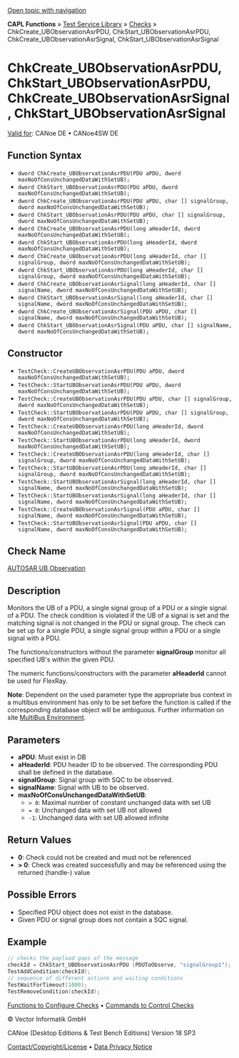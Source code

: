 [Open topic with navigation](../../../../../CANoeDEFamily.htm#Topics/CAPLFunctions/Test/Functions/CAPLfunctionChkCreateUBObservationAsrPDUAsrSignal.md)

**CAPL Functions** » [Test Service Library](../CAPLfunctionsTSLOverview.md) » [Checks](../CAPLfunctionsTSLCheckOverview.md) » ChkCreate_UBObservationAsrPDU, ChkStart_UBObservationAsrPDU, ChkCreate_UBObservationAsrSignal, ChkStart_UBObservationAsrSignal

# ChkCreate_UBObservationAsrPDU, ChkStart_UBObservationAsrPDU, ChkCreate_UBObservationAsrSignal, ChkStart_UBObservationAsrSignal

[Valid for](../../../Shared/FeatureAvailability.md):  CANoe DE • CANoe4SW DE

## Function Syntax

- `dword ChkCreate_UBObservationAsrPDU(PDU aPDU, dword maxNoOfConsUnchangedDataWithSetUB);`
- `dword ChkStart_UBObservationAsrPDU(PDU aPDU, dword maxNoOfConsUnchangedDataWithSetUB);`
- `dword ChkCreate_UBObservationAsrPDU(PDU aPDU, char [] signalGroup, dword maxNoOfConsUnchangedDataWithSetUB);`
- `dword ChkStart_UBObservationAsrPDU(PDU aPDU, char [] signalGroup, dword maxNoOfConsUnchangedDataWithSetUB);`
- `dword ChkCreate_UBObservationAsrPDU(long aHeaderId, dword maxNoOfConsUnchangedDataWithSetUB);`
- `dword ChkStart_UBObservationAsrPDU(long aHeaderId, dword maxNoOfConsUnchangedDataWithSetUB);`
- `dword ChkCreate_UBObservationAsrPDU(long aHeaderId, char [] signalGroup, dword maxNoOfConsUnchangedDataWithSetUB);`
- `dword ChkStart_UBObservationAsrPDU(long aHeaderId, char [] signalGroup, dword maxNoOfConsUnchangedDataWithSetUB);`
- `dword ChkCreate_UBObservationAsrSignal(long aHeaderId, char [] signalName, dword maxNoOfConsUnchangedDataWithSetUB);`
- `dword ChkStart_UBObservationAsrSignal(long aHeaderId, char [] signalName, dword maxNoOfConsUnchangedDataWithSetUB);`
- `dword ChkCreate_UBObservationAsrSignal(PDU aPDU, char [] signalName, dword maxNoOfConsUnchangedDataWithSetUB);`
- `dword ChkStart_UBObservationAsrSignal(PDU aPDU, char [] signalName, dword maxNoOfConsUnchangedDataWithSetUB);`

## Constructor

- `TestCheck::CreateUBObservationAsrPDU(PDU aPDU, dword maxNoOfConsUnchangedDataWithSetUB);`
- `TestCheck::StartUBObservationAsrPDU(PDU aPDU, dword maxNoOfConsUnchangedDataWithSetUB);`
- `TestCheck::CreateUBObservationAsrPDU(PDU aPDU, char [] signalGroup, dword maxNoOfConsUnchangedDataWithSetUB);`
- `TestCheck::StartUBObservationAsrPDU(PDU aPDU, char [] signalGroup, dword maxNoOfConsUnchangedDataWithSetUB);`
- `TestCheck::CreateUBObservationAsrPDU(long aHeaderId, dword maxNoOfConsUnchangedDataWithSetUB);`
- `TestCheck::StartUBObservationAsrPDU(long aHeaderId, dword maxNoOfConsUnchangedDataWithSetUB);`
- `TestCheck::CreateUBObservationAsrPDU(long aHeaderId, char [] signalGroup, dword maxNoOfConsUnchangedDataWithSetUB);`
- `TestCheck::StartUBObservationAsrPDU(long aHeaderId, char [] signalGroup, dword maxNoOfConsUnchangedDataWithSetUB);`
- `TestCheck::StartUBObservationAsrSignal(long aHeaderId, char [] signalName, dword maxNoOfConsUnchangedDataWithSetUB);`
- `TestCheck::StartUBObservationAsrSignal(long aHeaderId, char [] signalName, dword maxNoOfConsUnchangedDataWithSetUB);`
- `TestCheck::CreateUBObservationAsrSignal(PDU aPDU, char [] signalName, dword maxNoOfConsUnchangedDataWithSetUB);`
- `TestCheck::StartUBObservationAsrSignal(PDU aPDU, char [] signalName, dword maxNoOfConsUnchangedDataWithSetUB);`

## Check Name

[AUTOSAR UB Observation](../../../TestCommands/CheckDescriptions/CDAUTOSARUBObservation.md)

## Description

Monitors the UB of a PDU, a single signal group of a PDU or a single signal of a PDU. The check condition is violated if the UB of a signal is set and the matching signal is not changed in the PDU or signal group. The check can be set up for a single PDU, a single signal group within a PDU or a single signal with a PDU.

The functions/constructors without the parameter **signalGroup** monitor all specified UB's within the given PDU.

The numeric functions/constructors with the parameter **aHeaderId** cannot be used for FlexRay.

**Note**: Dependent on the used parameter type the appropriate bus context in a multibus environment has only to be set before the function is called if the corresponding database object will be ambiguous. Further information on site [MultiBus Environment](../../../Shared/CAPL/General/TestMultiBusEnvironment.md).

## Parameters

- **aPDU**: Must exist in DB
- **aHeaderId**: PDU header ID to be observed. The corresponding PDU shall be defined in the database.
- **signalGroup**: Signal group with SQC to be observed.
- **signalName**: Signal with UB to be observed.
- **maxNoOfConsUnchangedDataWithSetUB**: 
  - `> 0`: Maximal number of constant unchanged data with set UB
  - `= 0`: Unchanged data with set UB not allowed
  - `-1`: Unchanged data with set UB allowed infinite

## Return Values

- **0**: Check could not be created and must not be referenced
- **> 0**: Check was created successfully and may be referenced using the returned (handle-) value

## Possible Errors

- Specified PDU object does not exist in the database.
- Given PDU or signal group does not contain a SQC signal.

## Example

```cpp
// checks the payload gaps of the message
checkId = ChkStart_UBObservationAsrPDU (PDUToObserve, "signalGroup1");
TestAddCondition(checkId);
// sequence of different actions and waiting conditions
TestWaitForTimeout(1000);
TestRemoveCondition(checkId);
```

[Functions to Configure Checks](../CAPLfunctionsTSLConfigurationFunctions.md) • [Commands to Control Checks](../CAPLfunctionsTSLCheckControlCommands.md)

© Vector Informatik GmbH

CANoe (Desktop Editions & Test Bench Editions) Version 18 SP3

[Contact/Copyright/License](../../../Shared/ContactCopyrightLicense.md) • [Data Privacy Notice](https://www.vector.com/int/en/company/get-info/privacy-policy/)